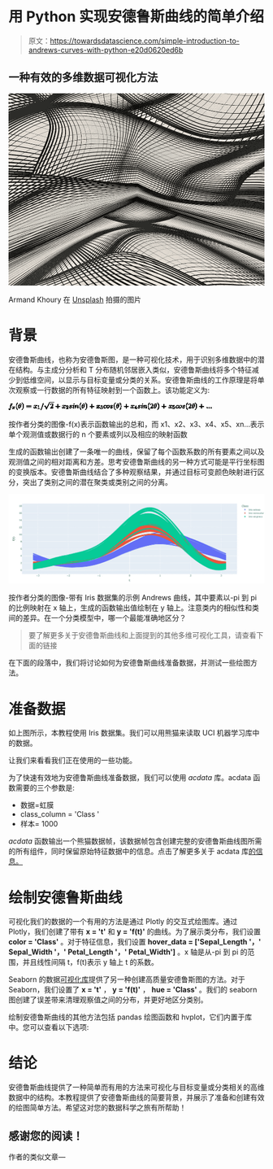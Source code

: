 # 用 Python 实现安德鲁斯曲线的简单介绍

> 原文：<https://towardsdatascience.com/simple-introduction-to-andrews-curves-with-python-e20d0620ed6b>

## 一种有效的多维数据可视化方法

![](img/af803dd14bc4b0f12e2e86af89a1bdec.png)

Armand Khoury 在 [Unsplash](https://unsplash.com/) 拍摄的图片

# 背景

安德鲁斯曲线，也称为安德鲁斯图，是一种可视化技术，用于识别多维数据中的潜在结构。与主成分分析和 T 分布随机邻居嵌入类似，安德鲁斯曲线将多个特征减少到低维空间，以显示与目标变量或分类的关系。安德鲁斯曲线的工作原理是将单次观察或一行数据的所有特征映射到一个函数上。该功能定义为:

![](img/4e6f891117ad200ab27c6c9a680fc312.png)

按作者分类的图像-f(x)表示函数输出的总和，而 x1、x2、x3、x4、x5、xn…表示单个观测值或数据行的 n 个要素或列以及相应的映射函数

生成的函数输出创建了一条唯一的曲线，保留了每个函数系数的所有要素之间以及观测值之间的相对距离和方差。思考安德鲁斯曲线的另一种方式可能是平行坐标图的变换版本。安德鲁斯曲线结合了多种观察结果，并通过目标可变颜色映射进行区分，突出了类别之间的潜在聚类或类别之间的分离。

![](img/cd56b5e7a03d86ebf30d5e39a509e3e7.png)

按作者分类的图像-带有 Iris 数据集的示例 Andrews 曲线，其中要素以-pi 到 pi 的比例映射在 x 轴上，生成的函数输出值绘制在 y 轴上。注意类内的相似性和类间的差异。在一个分类模型中，哪一个最能准确地区分？

> 要了解更多关于安德鲁斯曲线和上面提到的其他多维可视化工具，请查看下面的链接

[](https://en.wikipedia.org/wiki/Andrews_plot)  [](https://www.mikulskibartosz.name/looking-for-structure-in-data-andrews-curves-plot-explained/)    [](https://www.geeksforgeeks.org/difference-between-pca-vs-t-sne/)  

在下面的段落中，我们将讨论如何为安德鲁斯曲线准备数据，并测试一些绘图方法。

# 准备数据

如上图所示，本教程使用 Iris 数据集。我们可以用熊猫来读取 UCI 机器学习库中的数据。

让我们来看看我们正在使用的一些功能。

为了快速有效地为安德鲁斯曲线准备数据，我们可以使用 *acdata* 库。acdata 函数需要的三个参数是:

*   数据=虹膜
*   class_column = 'Class '
*   样本= 1000

*acdata* 函数输出一个熊猫数据帧，该数据帧包含创建完整的安德鲁斯曲线图所需的所有组件，同时保留原始特征数据中的信息。点击了解更多关于 acdata 库[的信息。](https://github.com/chags1313/andrewscurves)

# 绘制安德鲁斯曲线

可视化我们的数据的一个有用的方法是通过 Plotly 的交互式绘图库。通过 Plotly，我们创建了带有 **x = 't'** 和 **y = 'f(t)'** 的曲线。为了展示类分布，我们设置 **color = 'Class'** 。对于特征信息，我们设置 **hover_data = ['Sepal_Length '，' Sepal_Width '，' Petal_Length '，' Petal_Width']** 。x 轴是从-pi 到 pi 的范围，并且线性间隔 t，f(t)表示 y 轴上 t 的系数。

Seaborn 的数据[可视化库](https://seaborn.pydata.org/)提供了另一种创建高质量安德鲁斯图的方法。对于 Seaborn，我们设置了 **x = 't'** ， **y = 'f(t)'** ， **hue = 'Class'** 。我们的 seaborn 图创建了误差带来清理观察值之间的分布，并更好地区分类别。

绘制安德鲁斯曲线的其他方法包括 pandas 绘图函数和 hvplot，它们内置于库中。您可以查看以下选项:

    

# 结论

安德鲁斯曲线提供了一种简单而有用的方法来可视化与目标变量或分类相关的高维数据中的结构。本教程提供了安德鲁斯曲线的简要背景，并展示了准备和创建有效的绘图简单方法。希望这对您的数据科学之旅有所帮助！

## 感谢您的阅读！

[](https://medium.com/membership/@cole-hagen)  

作者的类似文章—

[](/warp-space-and-time-with-radial-heatmaps-c9a878d2ebf6)  [](/making-it-rain-with-raincloud-plots-496c39a2756f) 